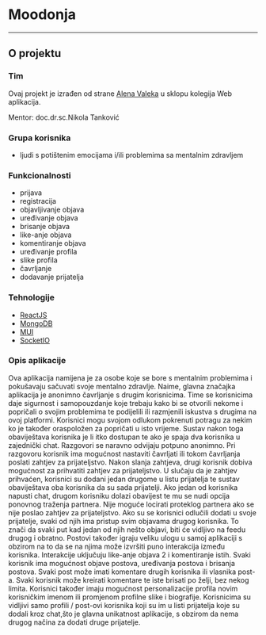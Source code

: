 # Moodonja

---

## O projektu

### Tim

Ovaj projekt je izrađen od strane [Alena Valeka](https://github.com/alenvalek) u sklopu kolegija Web aplikacija.

Mentor: doc.dr.sc.Nikola Tanković

### Grupa korisnika
- ljudi s potištenim emocijama i/ili problemima sa mentalnim zdravljem

### Funkcionalnosti
- prijava
- registracija
- objavljivanje objava
- uređivanje objava
- brisanje objava
- like-anje objava
- komentiranje objava
- uređivanje profila
- slike profila
- čavrljanje
- dodavanje prijatelja

### Tehnologije

- [ReactJS](https://reactjs.org)
- [MongoDB](https://www.mongodb.com)
- [MUI](https://mui.com)
- [SocketIO](https://socket.io)

### Opis aplikacije
Ova aplikacija namijena je za osobe koje se bore s mentalnim problemima i pokušavaju sačuvati
svoje mentalno zdravlje. Naime, glavna značajka aplikacija je anonimno čavrljanje s drugim
korisnicima. Time se korisnicima daje sigurnost i samopouzdanje koje trebaju kako bi se
otvorili nekome i popričali o svojim problemima te podijelili ili razmjenili iskustva s drugima
na ovoj platformi. Korisnici mogu svojom odlukom pokrenuti potragu za nekim ko je također
oraspoložen za popričati u isto vrijeme. Sustav nakon toga obaviještava korisnika je li itko
dostupan te ako je spaja dva korisnika u zajednički chat. Razgovori se naravno odvijaju potpuno
anonimno. Pri razgovoru korisnik ima mogućnost nastaviti čavrljati ili tokom čavrljanja poslati
zahtjev za prijateljstvo. Nakon slanja zahtjeva, drugi korisnik dobiva mogućnost za prihvatiti
zahtjev za prijateljstvo. U slučaju da je zahtjev prihvaćen, korisnici su dodani jedan drugome u
listu prijatelja te sustav obaviještava oba korisnika da su sada prijatelji. Ako jedan od korisnika
napusti chat, drugom korisniku dolazi obavijest te mu se nudi opcija ponovnog traženja
partnera. Nije moguće locirati proteklog partnera ako se nije poslao zahtjev za prijateljstvo.
Ako su se korisnici odlučili dodati u svoje prijatelje, svaki od njih ima pristup svim objavama
drugog korisnika. To znači da svaki put kad jedan od njih nešto objavi, biti će vidljivo na feedu drugog i obratno. Postovi također igraju veliku ulogu u samoj aplikaciji s obzirom na to da se
na njima može izvršiti puno interakcija između korisnika. Interakcije uključuju like-anje objava
2
i komentiranje istih. Svaki korisnik ima mogućnost objave postova, uređivanja postova i
brisanja postova. Svaki post može imati komentare drugih korisnika ili vlasnika post-a. Svaki
korisnik može kreirati komentare te iste brisati po želji, bez nekog limita. Korisnici također
imaju mogućnost personalizacije profila novim korisničkim imenom ili promjenom profilne
slike i biografije. Korisnicima su vidljivi samo profili / post-ovi korisnika koji su im u listi
prijatelja koje su dodali kroz chat,što je glavna unikatnost aplikacije, s obzirom da nema drugog
načina za dodati druge prijatelje.
